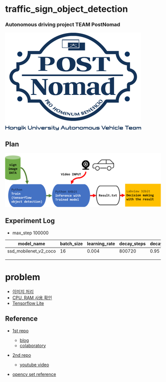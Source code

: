 # traffic_sign_object_detection
### Autonomous driving project TEAM PostNomad

![logo](/asset/logo.png)

## Plan

![plan](/asset/plan.png)

## Experiment Log

* max_step 100000

|model_name|batch_size|learning_rate|decay_steps|decay_factor|momentum_optimizer_value|decay|epsilon|
|-|-|-|-|-|-|-|-|
|ssd_mobilenet_v2_coco|16|0.004|800720|0.95|0.9|0.9|1|
| | | | | | | | |
| | | | | | | | |
| | | | | | | | |

# problem 
* [이미지 처리](https://github.com/ethereon/lycon)
* [CPU, RAM 사용 확인](https://frhyme.github.io/python/python_check_memory_usage/)
* [Tensorflow Lite](https://www.tensorflow.org/lite/guide/inference?hl=ko#load_and_run_a_model_in_python)


## Reference
* [1st repo](https://github.com/Tony607/object_detection_demo)
  * [blog](https://www.dlology.com/blog/how-to-train-an-object-detection-model-easy-for-free/)
  * [colaboratory](https://colab.research.google.com/github/Tony607/object_detection_demo/blob/master/tensorflow_object_detection_training_colab.ipynb)

* [2nd repo](https://github.com/EdjeElectronics/TensorFlow-Object-Detection-API-Tutorial-Train-Multiple-Objects-Windows-10)
  * [youtube video](https://youtu.be/Rgpfk6eYxJA)
* [opencv set reference](https://docs.opencv.org/2.4/modules/highgui/doc/reading_and_writing_images_and_video.html)